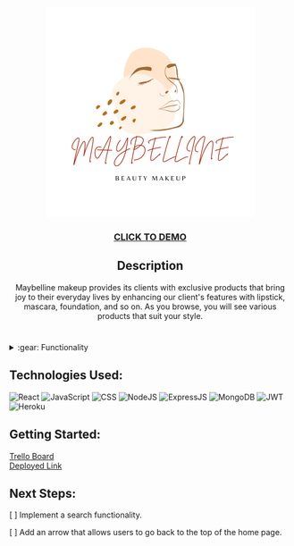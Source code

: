 <div id="header" align="center">
    <img src="public/images/MAYBELLINEReadMe.png" >
</div>

<div id="description" align="center">

### [CLICK TO DEMO](https://maybelline.herokuapp.com/)

## Description 

Maybelline makeup provides its clients with exclusive products that bring joy to their everyday lives by enhancing our client's features with lipstick, mascara, foundation, and so on. As you browse, you will see various products that suit your style. 

</div>

#

<details>
    <summary>:gear: Functionality</summary>
        <h3 align="center">Landing Page</h3>
        <p align="center"><img src="public/images/signInPage.png" width="800"></p>
        <h3 align="center">Home Page</h3>
        <p align="center"><img src="public/images/homePage.png" width="800"></p>
        <h3 align="center">Cart Page</h3>
        <p align="center"><img src="public/images/cartPage.png"width="800"></p>
        <h3 align="center">Order Page</h3>
        <p align="center"><img src="public/images/orderPage.png"width="800"></p>
</details>

## **Technologies Used:** <br>
![React](https://img.shields.io/badge/react-%2320232a.svg?style=for-the-badge&logo=react&logoColor=%2361DAFB)
![JavaScript](https://img.shields.io/badge/JavaScript-F7DF1E?style=for-the-badge&logo=javascript&logoColor=black)
![CSS](https://img.shields.io/badge/CSS-239120?&style=for-the-badge&logo=css3&logoColor=white)
![NodeJS](https://img.shields.io/badge/node.js-6DA55F?style=for-the-badge&logo=node.js&logoColor=white)
![ExpressJS](https://img.shields.io/badge/Express.js-404D59?style=for-the-badge)
![MongoDB](https://img.shields.io/badge/MongoDB-4EA94B?style=for-the-badge&logo=mongodb&logoColor=white)
![JWT](https://img.shields.io/badge/JWT-black?style=for-the-badge&logo=JSON%20web%20tokens)
![Heroku](https://img.shields.io/badge/Heroku-430098?style=for-the-badge&logo=heroku&logoColor=white)

## **Getting Started:**
 <a href="https://trello.com/b/iDKe2Cx9/maybelline">Trello Board</a> <br>
 <a href="https://maybelline.herokuapp.com/">Deployed Link</a>

## **Next Steps:** <br>
[ ] Implement a search functionality.

[ ] Add an arrow that allows users to go back to the top of the home page.